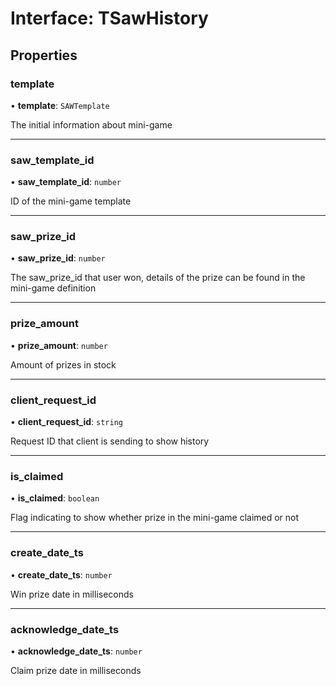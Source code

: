 # Interface: TSawHistory

## Properties

### template

• **template**: `SAWTemplate`

The initial information about mini-game

___

### saw\_template\_id

• **saw\_template\_id**: `number`

ID of the mini-game template

___

### saw\_prize\_id

• **saw\_prize\_id**: `number`

The saw_prize_id that user won, details of the prize can be found in the mini-game definition

___

### prize\_amount

• **prize\_amount**: `number`

Amount of prizes in stock

___

### client\_request\_id

• **client\_request\_id**: `string`

Request ID that client is sending to show history

___

### is\_claimed

• **is\_claimed**: `boolean`

Flag indicating to show whether prize in the mini-game claimed or not

___

### create\_date\_ts

• **create\_date\_ts**: `number`

Win prize date in milliseconds

___

### acknowledge\_date\_ts

• **acknowledge\_date\_ts**: `number`

Claim prize date in milliseconds